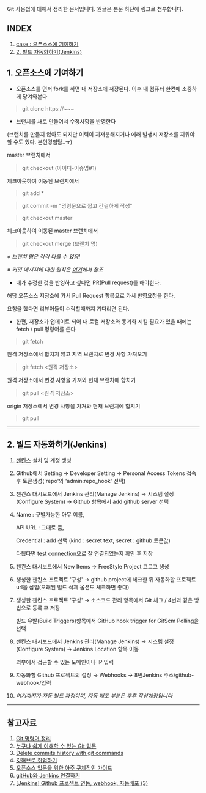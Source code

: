 Git 사용법에 대해서 정리한 문서입니다.
원글은 본문 하단에 링크로 첨부합니다.

## INDEX
1. [case : 오픈소스에 기여하기](#contribute)
2. [2. 빌드 자동화하기(Jenkins)](#jenkins)

## 1. 오픈소스에 기여하기<span id="contribute"></span>

* 오픈소스를 먼저 fork를 하면 내 저장소에 저장된다.
이후 내 컴퓨터 한켠에 소중하게 당겨와본다
> git clone https://~~~

* 브랜치를 새로 만들어서 수정사항을 반영한다

(브랜치를 만들지 않아도 되지만 이력이 지저분해지거나 에러 발생시 저장소를 지워야할 수도 있다. 본인경험담..ㅠ)

master 브랜치에서
> git checkout (아이디-이슈명#1)

체크아웃하여 이동된 브랜치에서
> git add *

> git commit -m "명령문으로 짧고 간결하게 작성"

> git checkout master

체크아웃하여 이동된 master 브랜치에서
> git checkout merge (브랜치 명)

*※ 브랜치 명은 각각 다를 수 있음!*

*※ 커밋 메시지에 대한 원칙은 [여기](https://meetup.toast.com/posts/106)에서 참조*

* 내가 수정한 것을 반영하고 싶다면 PR(Pull request)를 해야한다.

해당 오픈소스 저장소에 가서 Pull Request 항목으로 가서 반영요청을 한다.

요청을 했다면 리뷰어들이 수락할때까지 기다리면 된다.

* 한편, 저장소가 업데이트 되어 내 로컬 저장소와 동기화 시킬 필요가 있을 때에는 
fetch / pull 명령어를 쓴다
> git fetch

원격 저장소에서 합치지 않고 지역 브랜치로 변경 사항 가져오기
> git fetch <원격 저장소>

원격 저장소에서 변경 사항을 가져와 현재 브랜치에 합치기
> git pull <원격 저장소>

origin 저장소에서 변경 사항을 가져와 현재 브랜치에 합치기
> git pull

---

## 2. 빌드 자동화하기(Jenkins)<span id="jenkins"></span>

1. [젠킨스](https://jenkins.io/download/) 설치 및 계정 생성

2. Github에서 Setting → Developer Setting → Personal Access Tokens 접속 후 토큰생성('repo'와 'admin:repo_hook' 선택)

3. 젠킨스 대시보드에서 Jenkins 관리(Manage Jenkins) → 시스템 설정(Configure System) → Github 항목에서 add github server 선택

4. Name : 구별가능한 아무 이름, 

   API URL : 그대로 둠, 
   
   Credential : add 선택 (kind : secret text, secret : github 토큰값) 
   
   다됬다면 test connection으로 잘 연결되었는지 확인 후 저장

5. 젠킨스 대시보드에서 New Items → FreeStyle Project 고르고 생성

6. 생성한 젠킨스 프로젝트 '구성' → github project에 체크한 뒤 자동화할 프로젝트 url을 삽입(오래된 빌드 삭제 옵션도 체크하면 좋다)

7. 생성한 젠킨스 프로젝트 '구성' → 소스코드 관리 항목에서 Git 체크 / 4번과 같은 방법으로 등록 후 저장

   빌드 유발(Build Triggers)항목에서 GitHub hook trigger for GitScm Polling을 선택

8. 젠킨스 대시보드에서 Jenkins 관리(Manage Jenkins) → 시스템 설정(Configure System) → Jenkins Location 항목 이동

   외부에서 접근할 수 있는 도메인이나 IP 입력
   
9. 자동화할 Github 프로젝트의 설정 → Webhooks → 8번Jenkins 주소/github-webhook/입력

10. *여기까지가 자동 빌드 과정이며, 자동 배포 부분은 추후 작성예정입니다*




---

## 참고자료 

1. [Git 명령어 정리](https://medium.com/@joongwon/git-git-%EB%AA%85%EB%A0%B9%EC%96%B4-%EC%A0%95%EB%A6%AC-c25b421ecdbd)
2. [누구나 쉽게 이해할 수 있는 Git 입문](https://backlog.com/git-tutorial/kr/stepup/stepup1_1.html)
3. [Delete commits history with git commands](https://gist.github.com/heiswayi/350e2afda8cece810c0f6116dadbe651)
4. [깃허브로 취업하기](http://sujinlee.me/professional-github/)
5. [오픈소스 입문을 위한 아주 구체적인 가이드](https://bit.ly/2RulANs)
6. [gitHub와 Jenkins 연결하기](https://bcho.tistory.com/1237)
7. [[Jenkins] Github 프로젝트 연동, webhook, 자동배포 (3)](https://kutar37.tistory.com/entry/Jenkins-Github-%EC%97%B0%EB%8F%99-%EC%9E%90%EB%8F%99%EB%B0%B0%ED%8F%AC-3)
